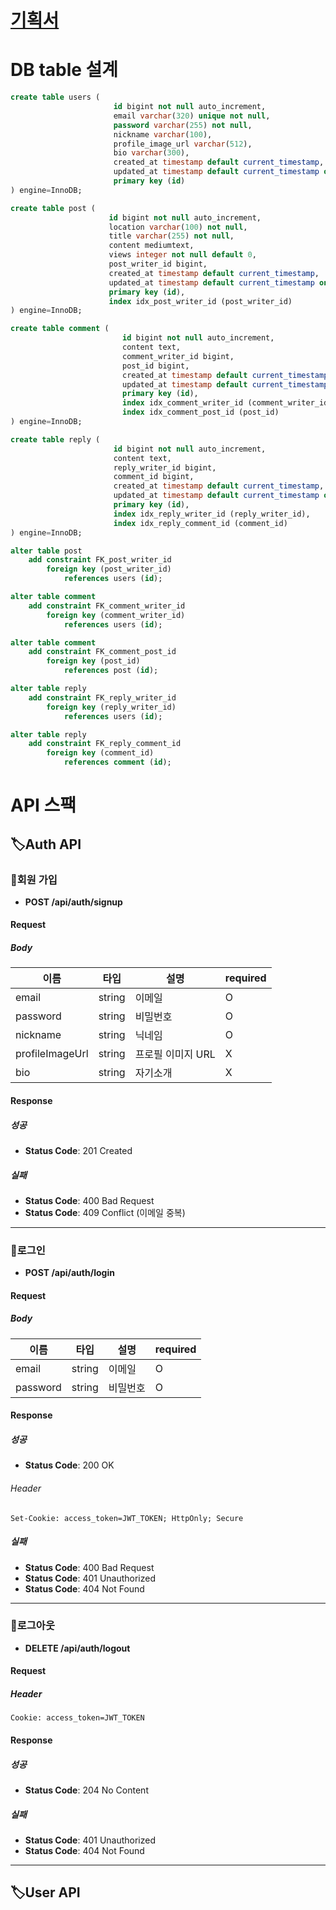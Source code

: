 
# [기획서](https://ovenapp.io/view/cAeItz2pfoYK0XLCZMkbXeF8OKBmG1Ls/) 

# DB table 설계

```SQL
create table users (
                       id bigint not null auto_increment,
                       email varchar(320) unique not null,
                       password varchar(255) not null,
                       nickname varchar(100),
                       profile_image_url varchar(512),
                       bio varchar(300),
                       created_at timestamp default current_timestamp,
                       updated_at timestamp default current_timestamp on update current_timestamp,
                       primary key (id)
) engine=InnoDB;

create table post (
                      id bigint not null auto_increment,
                      location varchar(100) not null,
                      title varchar(255) not null,
                      content mediumtext,
                      views integer not null default 0,
                      post_writer_id bigint,
                      created_at timestamp default current_timestamp,
                      updated_at timestamp default current_timestamp on update current_timestamp,
                      primary key (id),
                      index idx_post_writer_id (post_writer_id)
) engine=InnoDB;

create table comment (
                         id bigint not null auto_increment,
                         content text,
                         comment_writer_id bigint,
                         post_id bigint,
                         created_at timestamp default current_timestamp,
                         updated_at timestamp default current_timestamp on update current_timestamp,
                         primary key (id),
                         index idx_comment_writer_id (comment_writer_id),
                         index idx_comment_post_id (post_id)
) engine=InnoDB;

create table reply (
                       id bigint not null auto_increment,
                       content text,
                       reply_writer_id bigint,
                       comment_id bigint,
                       created_at timestamp default current_timestamp,
                       updated_at timestamp default current_timestamp on update current_timestamp,
                       primary key (id),
                       index idx_reply_writer_id (reply_writer_id),
                       index idx_reply_comment_id (comment_id)
) engine=InnoDB;

alter table post
    add constraint FK_post_writer_id
        foreign key (post_writer_id)
            references users (id);

alter table comment
    add constraint FK_comment_writer_id
        foreign key (comment_writer_id)
            references users (id);

alter table comment
    add constraint FK_comment_post_id
        foreign key (post_id)
            references post (id);

alter table reply
    add constraint FK_reply_writer_id
        foreign key (reply_writer_id)
            references users (id);

alter table reply
    add constraint FK_reply_comment_id
        foreign key (comment_id)
            references comment (id);
```

# API 스팩 

## 🏷️Auth API
### 🔖회원 가입 
- **POST /api/auth/signup**

#### Request 
##### Body
| 이름 | 타입 | 설명 | required |
|----|----|----|----|
| email | string | 이메일 | O |
| password | string | 비밀번호 | O |
| nickname | string | 닉네임 | O |
| profileImageUrl | string | 프로필 이미지 URL | X |
| bio | string | 자기소개 | X |

#### Response
##### 성공
- **Status Code**: 201 Created

##### 실패 
- **Status Code**: 400 Bad Request
- **Status Code**: 409 Conflict (이메일 중복)

---

### 🔖로그인
- **POST /api/auth/login**

#### Request
##### Body
| 이름 | 타입 | 설명 | required |
|----|----|----|----|
| email | string | 이메일 | O |
| password | string | 비밀번호 | O |

#### Response
##### 성공
- **Status Code**: 200 OK

###### Header

```HTTP
Set-Cookie: access_token=JWT_TOKEN; HttpOnly; Secure
```

##### 실패
- **Status Code**: 400 Bad Request
- **Status Code**: 401 Unauthorized
- **Status Code**: 404 Not Found

---

### 🔖로그아웃
- **DELETE /api/auth/logout**

#### Request
##### Header
```HTTP
Cookie: access_token=JWT_TOKEN
```

#### Response
##### 성공
- **Status Code**: 204 No Content

##### 실패
- **Status Code**: 401 Unauthorized
- **Status Code**: 404 Not Found

---

## 🏷️User API



